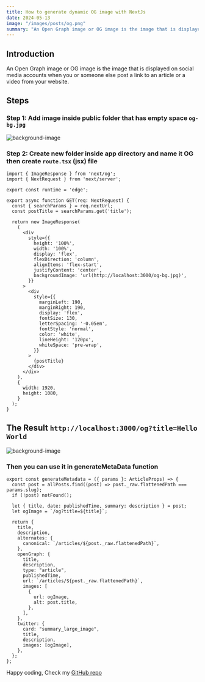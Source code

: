 ```yaml
---
title: How to generate dynamic OG image with NextJs
date: 2024-05-13
image: "/images/posts/og.png"
summary: "An Open Graph image or OG image is the image that is displayed on social media accounts when you or someone else post a link to an article or a video from your website"
---
```


## Introduction

An Open Graph image or OG image is the image that is displayed on social media accounts when you or someone else post a link to an article or a video from your website.

## Steps

### Step 1: Add image inside public folder that has empty space ```og-bg.jpg```

<img src="https://gitcoder.vercel.app/og" alt="background-image">

### Step 2: Create new folder inside app directory and name it OG then create ```route.tsx``` (jsx) file

```tsx
import { ImageResponse } from 'next/og';
import { NextRequest } from 'next/server';

export const runtime = 'edge';

export async function GET(req: NextRequest) {
  const { searchParams } = req.nextUrl;
  const postTitle = searchParams.get('title');

  return new ImageResponse(
    (
      <div
        style={{
          height: '100%',
          width: '100%',
          display: 'flex',
          flexDirection: 'column',  
          alignItems: 'flex-start',
          justifyContent: 'center',
          backgroundImage: 'url(http://localhost:3000/og-bg.jpg)',
        }}
      >
        <div
          style={{
            marginLeft: 190,
            marginRight: 190,
            display: 'flex',
            fontSize: 130,
            letterSpacing: '-0.05em',
            fontStyle: 'normal',
            color: 'white',
            lineHeight: '120px',
            whiteSpace: 'pre-wrap',
          }}
        >
          {postTitle}
        </div>
      </div>
    ),
    {
      width: 1920,
      height: 1080,
    }
  );
}
```

## The Result ```http://localhost:3000/og?title=Hello World```

<img src="https://gitcoder.vercel.app/og?title=Hello World" alt="background-image">

### Then you can use it in generateMetaData function

```tsx
export const generateMetadata = ({ params }: ArticleProps) => {
  const post = allPosts.find((post) => post._raw.flattenedPath === params.slug);
  if (!post) notFound();

  let { title, date: publishedTime, summary: description } = post;
  let ogImage = `/og?title=${title}`;

  return {
    title,
    description,
    alternates: {
      canonical: `/articles/${post._raw.flattenedPath}`,
    },
    openGraph: {
      title,
      description,
      type: "article",
      publishedTime,
      url: `/articles/${post._raw.flattenedPath}`,
      images: [
        {
          url: ogImage,
          alt: post.title,
        },
      ],
    },
    twitter: {
      card: "summary_large_image",
      title,
      description,
      images: [ogImage],
    },
  };
};
```

Happy coding, Check my [GitHub repo](https://github.com/yassinehaimouch/gitcoder.vercel.app)

